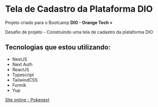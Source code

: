 # Tela de Cadastro da Plataforma DIO

Projeto criado para o Bootcamp **DIO - Orange Tech +**

Desafio de projeto - Construindo uma tela de cadastro da plataforma DIO

## Tecnologias que estou utilizando:

- NextJS
- Next Auth
- ReactJS
- Typescript
- TailwindCSS
- Formik
- Yup

[Site online - Pokenext](https://dio-cadastro.vercel.app)